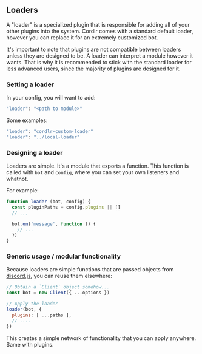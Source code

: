 ## Loaders

A "loader" is a specialized plugin that is responsible for adding all of your other plugins into the system.  Cordlr comes with a standard default loader, however you can replace it for an extremely customized bot.

It's important to note that plugins are not compatible between loaders unless they are designed to be.  A loader can interpret a module however it wants.  That is why it is recommended to stick with the standard loader for less advanced users, since the majority of plugins are designed for it.

### Setting a loader
In your config, you will want to add:

```js
"loader": "<path to module>"
```

Some examples:

```js
"loader": "cordlr-custom-loader"
"loader": "../local-loader"
```

### Designing a loader

Loaders are simple.  It's a module that exports a function.  This function is called with `bot` and `config`, where you can set your own listeners and whatnot.

For example:

```js
function loader (bot, config) {
  const pluginPaths = config.plugins || []
  // ...

  bot.on('message', function () {
    // ...
  })
}
```

### Generic usage / modular functionality

Because loaders are simple functions that are passed objects from [discord.js](https://github.com/hydrabolt/discord.js/), you can reuse them elsewhere:

```js
// Obtain a `Client` object somehow...
const bot = new Client({ ...options })

// Apply the loader
loader(bot, {
  plugins: [ ...paths ],
  // ....
})
```

This creates a simple network of functionality that you can apply anywhere.  Same with plugins.
